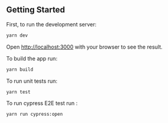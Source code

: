 ## Getting Started

First, to run the development server:

```bash
yarn dev
```

Open [http://localhost:3000](http://localhost:3000) with your browser to see the result.

To build the app run:

```bash
yarn build
```

To run unit tests run:

```bash
yarn test
```

To run cypress E2E test run :

```bash
yarn run cypress:open
```
